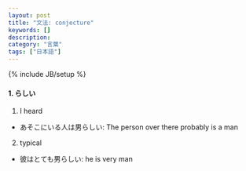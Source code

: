 ```yaml
---
layout: post
title: "文法: conjecture"
keywords: []
description: 
category: "言葉"
tags: ["日本語"]
---
```

{% include JB/setup %}

#### 1. らしい
1. I heard
- あそこにいる人は男らしい: The person over there probably is a man
2. typical
- 彼はとても男らしい: he is very man
